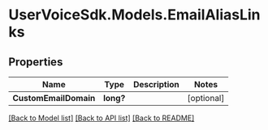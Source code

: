 # UserVoiceSdk.Models.EmailAliasLinks
## Properties

Name | Type | Description | Notes
------------ | ------------- | ------------- | -------------
**CustomEmailDomain** | **long?** |  | [optional] 

[[Back to Model list]](../README.md#documentation-for-models) [[Back to API list]](../README.md#documentation-for-api-endpoints) [[Back to README]](../README.md)

